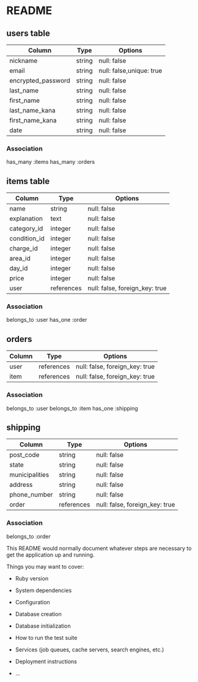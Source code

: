 # README

## users table
|Column             |Type       |Options                         | 
|-------------------|-----------|--------------------------------|
|nickname           |string     |null: false                     |
|email              |string     |null: false,unique: true        |
|encrypted_password |string     |null: false                     |
|last_name          |string     |null: false                     |
|first_name         |string     |null: false                     |
|last_name_kana     |string     |null: false                     |
|first_name_kana    |string     |null: false                     |
|date               |string     |null: false                     |

### Association
has_many :items
has_many :orders

## items table
|Column             |Type       |Options                         | 
|-------------------|-----------|--------------------------------|
|name               |string     |null: false                     |
|explanation        |text       |null: false                     |
|category_id        |integer    |null: false                     |
|condition_id       |integer    |null: false                     |
|charge_id          |integer    |null: false                     |
|area_id            |integer    |null: false                     |
|day_id             |integer    |null: false                     |
|price              |integer    |null: false                     |
|user               |references |null: false, foreign_key: true  |

### Association
belongs_to  :user
has_one     :order

## orders
|Column             |Type       |Options                         | 
|-------------------|-----------|--------------------------------|
|user               |references |null: false, foreign_key: true  |
|item               |references |null: false, foreign_key: true  |

### Association
belongs_to :user
belongs_to :item
has_one    :shipping

## shipping
|Column             |Type       |Options                         | 
|-------------------|-----------|--------------------------------|
|post_code          |string     |null: false                     |
|state              |string     |null: false                     |
|municipalities     |string     |null: false                     |
|address            |string     |null: false                     |
|phone_number       |string     |null: false                     |
|order              |references |null: false, foreign_key: true  |

### Association
belongs_to  :order




This README would normally document whatever steps are necessary to get the
application up and running.


Things you may want to cover:

* Ruby version

* System dependencies

* Configuration

* Database creation

* Database initialization

* How to run the test suite

* Services (job queues, cache servers, search engines, etc.)

* Deployment instructions

* ...
